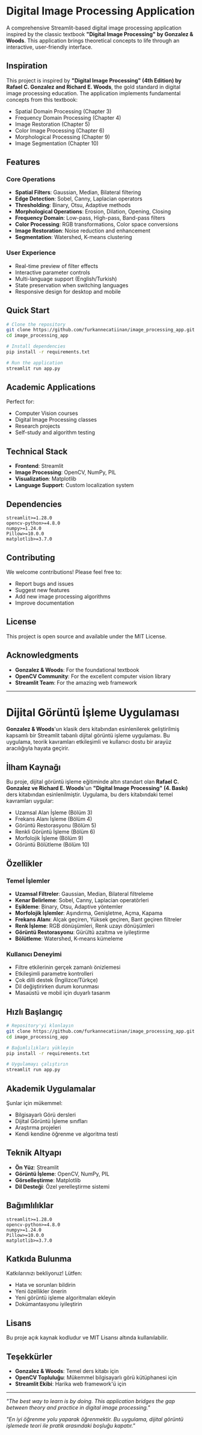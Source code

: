 # Digital Image Processing Application

A comprehensive Streamlit-based digital image processing application inspired by the classic textbook **"Digital Image Processing" by Gonzalez & Woods**. This application brings theoretical concepts to life through an interactive, user-friendly interface.

## Inspiration

This project is inspired by **"Digital Image Processing" (4th Edition) by Rafael C. Gonzalez and Richard E. Woods**, the gold standard in digital image processing education. The application implements fundamental concepts from this textbook:

- Spatial Domain Processing (Chapter 3)
- Frequency Domain Processing (Chapter 4)
- Image Restoration (Chapter 5)
- Color Image Processing (Chapter 6)
- Morphological Processing (Chapter 9)
- Image Segmentation (Chapter 10)

## Features

### Core Operations
- **Spatial Filters**: Gaussian, Median, Bilateral filtering
- **Edge Detection**: Sobel, Canny, Laplacian operators
- **Thresholding**: Binary, Otsu, Adaptive methods
- **Morphological Operations**: Erosion, Dilation, Opening, Closing
- **Frequency Domain**: Low-pass, High-pass, Band-pass filters
- **Color Processing**: RGB transformations, Color space conversions
- **Image Restoration**: Noise reduction and enhancement
- **Segmentation**: Watershed, K-means clustering

### User Experience
- Real-time preview of filter effects
- Interactive parameter controls
- Multi-language support (English/Turkish)
- State preservation when switching languages
- Responsive design for desktop and mobile

## Quick Start

```bash
# Clone the repository
git clone https://github.com/furkannecatiinan/image_processing_app.git
cd image_processing_app

# Install dependencies
pip install -r requirements.txt

# Run the application
streamlit run app.py
```

## Academic Applications

Perfect for:
- Computer Vision courses
- Digital Image Processing classes
- Research projects
- Self-study and algorithm testing

## Technical Stack

- **Frontend**: Streamlit
- **Image Processing**: OpenCV, NumPy, PIL
- **Visualization**: Matplotlib
- **Language Support**: Custom localization system

## Dependencies

```
streamlit>=1.28.0
opencv-python>=4.8.0
numpy>=1.24.0
Pillow>=10.0.0
matplotlib>=3.7.0
```

## Contributing

We welcome contributions! Please feel free to:
- Report bugs and issues
- Suggest new features
- Add new image processing algorithms
- Improve documentation

## License

This project is open source and available under the MIT License.

## Acknowledgments

- **Gonzalez & Woods**: For the foundational textbook
- **OpenCV Community**: For the excellent computer vision library
- **Streamlit Team**: For the amazing web framework

---

# Dijital Görüntü İşleme Uygulaması

**Gonzalez & Woods**'un klasik ders kitabından esinlenilerek geliştirilmiş kapsamlı bir Streamlit tabanlı dijital görüntü işleme uygulaması. Bu uygulama, teorik kavramları etkileşimli ve kullanıcı dostu bir arayüz aracılığıyla hayata geçirir.

## İlham Kaynağı

Bu proje, dijital görüntü işleme eğitiminde altın standart olan **Rafael C. Gonzalez ve Richard E. Woods**'un **"Digital Image Processing" (4. Baskı)** ders kitabından esinlenilmiştir. Uygulama, bu ders kitabındaki temel kavramları uygular:

- Uzamsal Alan İşleme (Bölüm 3)
- Frekans Alanı İşleme (Bölüm 4)
- Görüntü Restorasyonu (Bölüm 5)
- Renkli Görüntü İşleme (Bölüm 6)
- Morfolojik İşleme (Bölüm 9)
- Görüntü Bölütleme (Bölüm 10)

## Özellikler

### Temel İşlemler
- **Uzamsal Filtreler**: Gaussian, Median, Bilateral filtreleme
- **Kenar Belirleme**: Sobel, Canny, Laplacian operatörleri
- **Eşikleme**: Binary, Otsu, Adaptive yöntemler
- **Morfolojik İşlemler**: Aşındırma, Genişletme, Açma, Kapama
- **Frekans Alanı**: Alçak geçiren, Yüksek geçiren, Bant geçiren filtreler
- **Renk İşleme**: RGB dönüşümleri, Renk uzayı dönüşümleri
- **Görüntü Restorasyonu**: Gürültü azaltma ve iyileştirme
- **Bölütleme**: Watershed, K-means kümeleme

### Kullanıcı Deneyimi
- Filtre etkilerinin gerçek zamanlı önizlemesi
- Etkileşimli parametre kontrolleri
- Çok dilli destek (İngilizce/Türkçe)
- Dil değiştirirken durum korunması
- Masaüstü ve mobil için duyarlı tasarım

## Hızlı Başlangıç

```bash
# Repository'yi klonlayın
git clone https://github.com/furkannecatiinan/image_processing_app.git
cd image_processing_app

# Bağımlılıkları yükleyin
pip install -r requirements.txt

# Uygulamayı çalıştırın
streamlit run app.py
```

## Akademik Uygulamalar

Şunlar için mükemmel:
- Bilgisayarlı Görü dersleri
- Dijital Görüntü İşleme sınıfları
- Araştırma projeleri
- Kendi kendine öğrenme ve algoritma testi

## Teknik Altyapı

- **Ön Yüz**: Streamlit
- **Görüntü İşleme**: OpenCV, NumPy, PIL
- **Görselleştirme**: Matplotlib
- **Dil Desteği**: Özel yerelleştirme sistemi

## Bağımlılıklar

```
streamlit>=1.28.0
opencv-python>=4.8.0
numpy>=1.24.0
Pillow>=10.0.0
matplotlib>=3.7.0
```

## Katkıda Bulunma

Katkılarınızı bekliyoruz! Lütfen:
- Hata ve sorunları bildirin
- Yeni özellikler önerin
- Yeni görüntü işleme algoritmaları ekleyin
- Dokümantasyonu iyileştirin

## Lisans

Bu proje açık kaynak kodludur ve MIT Lisansı altında kullanılabilir.

## Teşekkürler

- **Gonzalez & Woods**: Temel ders kitabı için
- **OpenCV Topluluğu**: Mükemmel bilgisayarlı görü kütüphanesi için
- **Streamlit Ekibi**: Harika web framework'ü için

---

*"The best way to learn is by doing. This application bridges the gap between theory and practice in digital image processing."*

*"En iyi öğrenme yolu yaparak öğrenmektir. Bu uygulama, dijital görüntü işlemede teori ile pratik arasındaki boşluğu kapatır."* 